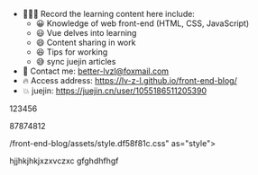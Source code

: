 - 🧑🏼‍💻 Record the learning content here
  include:
  - 😀 Knowledge of web front-end (HTML, CSS, JavaScript)
  - 😃 Vue delves into learning
  - 😄 Content sharing in work
  - 😆 Tips for working
  - 😅 sync juejin articles
- 📇 Contact me: better-lvzl@foxmail.com
- 🔥 Access address: https://lv-z-l.github.io/front-end-blog/
- 💥 juejin: https://juejin.cn/user/1055186511205390
  
123456


87874812

/front-end-blog/assets/style.df58f81c.css" as="style">
    <script type="module" src="/front-end-blog/assets/app.d4a83526.js"></script>
    <link rel="preload" href="/front-end-blog/assets/inter-roman-latin.2ed14f66.woff2" as="font" type="font/woff2" crossorigin="">
  <link rel="modulepreload" href="/front-end-blog/assets/chunks/framework.c9171d5b.js">
  <link rel="modulepreload" href="/front-end-blog/assets/chunks/theme.a02c4d3a.js">
  <link rel="modulepreload" href="/front-end-blog/assets/chunks/Loading.b8942365.js">
  <link rel="modulepreload" href="/front-end-blog/assets/index.md.89c07abc.lean.js">


hjjhkjhkjxzxvczxc
gfghdhfhgf